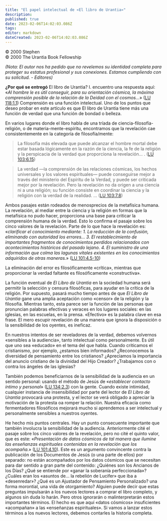 ```yaml
---
title: "El papel intelectual de «El libro de Urantia»"
description: 
published: true
date: 2023-02-06T14:02:03.086Z
tags: 
editor: markdown
dateCreated: 2023-02-06T14:02:03.086Z
---
```


<p class="v-card v-sheet theme--light grey lighten-3 px-2">© 2000 Stephen<br>© 2000 The Urantia Book Fellowship</p>

_(Nota: El autor nos ha pedido que no revelemos su identidad completa para proteger su estatus profesional y sus conexiones. Estamos cumpliendo con su solicitud. - Editores)_

**¿Por qué se entregó** El libro de Urantia? I. encuentro una respuesta aquí: «_Al hombre le es útil conseguir, para su orientación cósmica, la máxima comprensión posible de la relación de la Deidad con el cosmos..._» ([LU 118:1.1](/es/The_Urantia_Book/118#p1_1)) Comprensión es una función intelectual. Uno de los puntos que deseo probar en este artículo es que El libro de Urantia tiene más una función de verdad que una función de bondad o belleza.

En varios lugares donde el libro habla de una tríada de ciencia-filosofía-religión, o de materia-mente-espíritu, encontramos que la revelación cae consistentemente en la categoría de filosofía/mente:

> La filosofía más elevada que puede alcanzar el hombre mortal debe estar basada lógicamente en la razón de la ciencia, la fe de la religión y la perspicacia de la verdad que proporciona la revelación... . ([LU 103:6.15](/es/The_Urantia_Book/103#p6_15))

> La verdad —la comprensión de las relaciones cósmicas, los hechos universales y los valores espirituales— puede conseguirse mejor a través del ministerio del Espíritu de la Verdad, y puede ser criticada mejor por la revelación. Pero la revelación no da origen a una ciencia ni a una religión; su función consiste en coordinar la ciencia y la religión con la verdad de la realidad. ... ([LU 103:7.8](/es/The_Urantia_Book/103#p7_8))

Ambos pasajes están rodeados de menosprecios de la metafísica humana. La revelación, al mediar entre la ciencia y la religión en formas que la metafísica no pudo hacer, proporciona una base para criticar la comprensión humana de la verdad. Esto lo confirma el pasaje sobre los cinco valores de la revelación. Parte de lo que hace la revelación es: «_clarificar el conocimiento mediante: 1. La reducción de la confusión, eliminando con autoridad los errores... 3. El restablecimiento de importantes fragmentos de conocimientos perdidos relacionados con acontecimientos históricos del pasado lejano. 4. El suministro de una información que colma las lagunas vitales existentes en los conocimientos adquiridos de otras maneras._» ([LU 101:4.5-10](/es/The_Urantia_Book/101#p4_5))

La eliminación del error es filosóficamente «crítica», mientras que proporcionar la verdad faltante es filosóficamente «constructiva».

La función eventual de _El Libro de Urantia_ en la sociedad humana será permitir la selección y censura filosóficas, para ayudar en la crítica de la religión. Por supuesto, pasará mucho tiempo antes de que _El Libro de Urantia_ gane una amplia aceptación como «censor» de la religión y la filosofía. Mientras tanto, esta parece ser la función de las personas que pronuncian palabras efectivas y veraces en los lugares sociales: en las iglesias, en las escuelas, en la prensa. «Efectivo» es la palabra clave en esa frase. El mero escupir revelación de una manera que ignora la disposición o la sensibilidad de los oyentes, es ineficaz.

En nuestros intentos de ser reveladores de la verdad, debemos volvernos «sensibles a la audiencia», tanto intelectual como personalmente. Es útil que uno sea «educado» en el tema del que habla. Cuando criticamos el cristianismo, por ejemplo, ¿estamos bien informados? ¿Reconocemos la diversidad de pensamiento entre los cristianos? ¿Apreciamos la importancia del anuncio cristiano de la divinidad del Hijo Creador? ¿Trabajamos con o contra los ángeles de las iglesias?

También podemos beneficiarnos de la sensibilidad de la audiencia en un sentido personal: usando el método de Jesús de «_establecer contacto íntimo y personal_» ([LU 134:2.3](/es/The_Urantia_Book/134#p2_3)) con la gente. Cuando existe intimidad, cualquier instancia de insensibilidad por parte del lector de _El Libro de Urantia_ provocará una protesta, y el lector se verá obligado a apreciar la motivación de la protesta oa romper la relación. Nuestra eficacia como fermentadores filosóficos mejorará mucho si aprendemos a ser intelectual y personalmente sensibles a nuestros oyentes.

He hecho mis puntos centrales. Hay un punto consecuente importante que también involucra la sensibilidad de la audiencia. Anteriormente cité el pasaje sobre los cinco valores de la revelación, pero no cité el quinto valor, que es este: «_Presentación de datos cósmicos de tal manera que ilumine las enseñanzas espirituales contenidas en la revelación que los acompaña._» ([LU 101:4.10](/es/The_Urantia_Book/101#p4_10)). Este es un argumento convincente contra la publicación de los Documentos de Jesús (o una parte de ellos) por separado: no están acompañados por los datos cósmicos que se necesitan para dar sentido a gran parte del contenido: ¿Quiénes son los Ancianos de los Días? ¿Qué se entiende por «ganar la soberanía perfeccionada»? ¿Cuáles eran los «asuntos de... la rebelión de Lucifer» que iba a «desenredar»? ¿Qué es un Ajustador de Pensamiento Personalizado? una forma morontial, una vida de otorgamiento? Alguien puede decir que estas preguntas impulsarán a los nuevos lectores a comprar el libro completo, y algunos sin duda lo harán. Pero otros ignorarán o malinterpretarán estos importantes términos. El hecho es que aquí «datos cósmicos» insuficientes «acompañan» a las «enseñanzas espirituales». Si vamos a lanzar estos términos a los nuevos lectores, debemos contarles la historia completa.